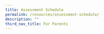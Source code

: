 ```yaml
---
title: Assessment Schedule
permalink: /resources/assessment-schedule/
description: ""
third_nav_title: For Parents
---
```

